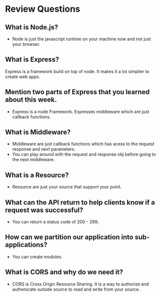 # Review Questions

## What is Node.js?
* Node is just the javascript runtime on your machine now and not just your browser.

## What is Express?
Express is a framework build on top of node.  It makes it a lot simplier to create web apps.

## Mention two parts of Express that you learned about this week.
* Express is a node Framework.  Expresses middleware which are just callback functions.

## What is Middleware?
* Middleware are just callback functions which has acess to the request response and next parameters.
* You can play around with the request and response obj before going to the next middleware.

## What is a Resource?
* Resource are just your source that support your point.

## What can the API return to help clients know if a request was successful?
* You can return a status code of 200 - 299;

## How can we partition our application into sub-applications?
* You can create modules.

## What is CORS and why do we need it?
* CORS is Cross Origin Resource Sharing.  It is a way to authorize and authenicate outside source to read and write from your source.
